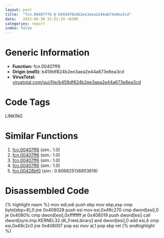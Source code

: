 ```yaml
---
layout: post
title:  "fcn.00407ff6 @ b459df824b2ee3aea2e44a673e8ea3cd"
date:   2021-08-30 15:52:19 +0300
categories: report
index: false
---
```


# Generic Information
- **Function:** fcn.00407ff6
- **Origin (md5):** b459df824b2ee3aea2e44a673e8ea3cd
- **VirusTotal:** [virustotal.com/gui/file/b459df824b2ee3aea2e44a673e8ea3cd][virustotal_ref]

# Code Tags
<span class="tag" id="LINKING">LINKING</span>


# Similar Functions

1. [fcn.00407ff6][similar_1_ref] (sim.: 1.0)
2. [fcn.00407ff6][similar_2_ref] (sim.: 1.0)
3. [fcn.00407ff6][similar_3_ref] (sim.: 1.0)
4. [fcn.00407ff6][similar_4_ref] (sim.: 1.0)
5. [fcn.00428bf0][similar_5_ref] (sim.: 0.806825136853619)


# Disassembled Code

{% highlight nasm %}
mov edi,edi
push ebp
mov ebp,esp
cmp byte[ebp+8],0
jne 0x408028
push esi
mov esi,0x49c270
cmp dword[esi],0
je 0x40801c
cmp dword[esi],0xffffffff
je 0x408019
push dword[esi]
call dword[sym.imp.KERNEL32.dll_FreeLibrary]
and dword[esi],0
add esi,4
cmp esi,0x49c2c0
jne 0x408007
pop esi
mov al,1
pop ebp
ret 
{% endhighlight %}


[similar_1_ref]: /report/fcn.00407ff6@ea6f23b2cb496f8773ec04df5c0f8d87
[similar_2_ref]: /report/fcn.00407ff6@d6cd3ce17e4e9b2b6c53653d5a372928
[similar_3_ref]: /report/fcn.00407ff6@4364c05c42d5754a3def8a446e50bd88
[similar_4_ref]: /report/fcn.00407ff6@03a5d7e745838b7e7a4c7d09dcb64e60
[similar_5_ref]: /report/fcn.00428bf0@114b798bcd6c8d19f121c452bc20962c
[virustotal_ref]: https://www.virustotal.com/gui/file/b459df824b2ee3aea2e44a673e8ea3cd